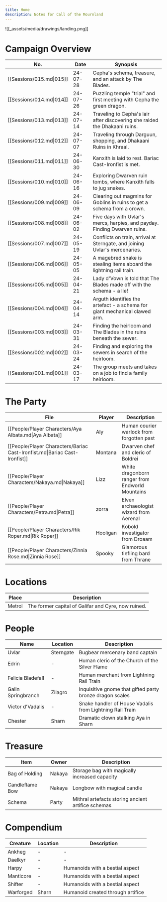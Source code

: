 ```yaml
---
title: Home
description: Notes for Call of the Mournland
---
```

![[_assets/media/drawings/landing.png]]
# Campaign Overview
<!-- QueryToSerialize: TABLE WITHOUT ID file.link as "No.", dateformat(date(date), "yy-MM-dd") as "Date", description as "Synopsis" WHERE contains(lower(type),"session") AND file.name != "New Session Template" SORT date DESC -->
<!-- SerializedQuery: TABLE WITHOUT ID file.link as "No.", dateformat(date(date), "yy-MM-dd") as "Date", description as "Synopsis" WHERE contains(lower(type),"session") AND file.name != "New Session Template" SORT date DESC -->

| No.                      | Date     | Synopsis                                                                   |
| ------------------------ | -------- | -------------------------------------------------------------------------- |
| [[Sessions/015.md\|015]] | 24-07-28 | Cepha's schema, treasure, and an attack by The Blades.                     |
| [[Sessions/014.md\|014]] | 24-07-26 | Puzzling temple "trial" and first meeting with Cepha the green dragon.     |
| [[Sessions/013.md\|013]] | 24-07-14 | Traveling to Cepha's lair after discovering she raided the Dhakaani ruins. |
| [[Sessions/012.md\|012]] | 24-07-07 | Traveling through Darguun, shopping, and Dhakaani Ruins in Khraal.         |
| [[Sessions/011.md\|011]] | 24-06-30 | Kanxith is laid to rest. Bariac Cast-Ironfist is met.                      |
| [[Sessions/010.md\|010]] | 24-06-16 | Exploring Dwarven ruin tombs, where Kanxith falls to jug snakes.           |
| [[Sessions/009.md\|009]] | 24-06-09 | Clearing out magmins for Goblins in ruins to get a schema from a crown.    |
| [[Sessions/008.md\|008]] | 24-06-02 | Five days with Uvlar's mercs, harpies, and payday. Finding Dwarven ruins.  |
| [[Sessions/007.md\|007]] | 24-05-19 | Conflicts on train, arrival at Sterngate, and joining Uvlar's mercenaries. |
| [[Sessions/006.md\|006]] | 24-05-05 | A magebred snake is stealing items aboard the lightning rail train.        |
| [[Sessions/005.md\|005]] | 24-04-21 | Lady d'Vown is told that The Blades made off with the schema - a lie!      |
| [[Sessions/004.md\|004]] | 24-04-14 | Arguth identifies the artefact - a schema for giant mechanical clawed arm. |
| [[Sessions/003.md\|003]] | 24-03-31 | Finding the heirloom and The Blades in the ruins beneath the sewer.        |
| [[Sessions/002.md\|002]] | 24-03-24 | Finding and exploring the sewers in search of the heirloom.                |
| [[Sessions/001.md\|001]] | 24-03-17 | The group meets and takes on a job to find a family heirloom.              |
<!-- SerializedQuery END -->
# The Party
<!-- QueryToSerialize: TABLE player as "Player", description as "Description" FROM "People/Player Characters" WHERE type = "person" AND !deceased SORT file.name ASC -->
<!-- SerializedQuery: TABLE player as "Player", description as "Description" FROM "People/Player Characters" WHERE type = "person" AND !deceased SORT file.name ASC -->

| File                                                                       | Player   | Description                                     |
| -------------------------------------------------------------------------- | -------- | ----------------------------------------------- |
| [[People/Player Characters/Aya Albata.md\|Aya Albata]]                     | Aly      | Human courier warlock from forgotten past       |
| [[People/Player Characters/Bariac Cast-Ironfist.md\|Bariac Cast-Ironfist]] | Montana  | Dwarven chef and cleric of Boldrei              |
| [[People/Player Characters/Nakaya.md\|Nakaya]]                             | Lizz     | White dragonborn ranger from Endworld Mountains |
| [[People/Player Characters/Petra.md\|Petra]]                               | zorra    | Elven archaeologist wizard from Aerenal         |
| [[People/Player Characters/Rik Roper.md\|Rik Roper]]                       | Hooligan | Kobold investigator from Droaam                 |
| [[People/Player Characters/Zinnia Rose.md\|Zinnia Rose]]                   | Spooky   | Glamorous tiefling bard from Thrane             |
<!-- SerializedQuery END -->
# Locations
<!-- QueryToSerialize: TABLE WITHOUT ID file.name as "Place",  description as "Description" from "Places" WHERE contains(lower(type),"place") SORT date DESC LIMIT 6 -->
<!-- SerializedQuery: TABLE WITHOUT ID file.name as "Place",  description as "Description" from "Places" WHERE contains(lower(type),"place") SORT date DESC LIMIT 6 -->

| Place  | Description                                         |
| ------ | --------------------------------------------------- |
| Metrol | The former capital of Galifar and Cyre, now ruined. |
<!-- SerializedQuery END -->
# People
<!-- QueryToSerialize: TABLE WITHOUT ID file.name as "Name", location as "Location", description as "Description" from "People" WHERE type = "npc" SORT date DESC LIMIT 6 -->
<!-- SerializedQuery: TABLE WITHOUT ID file.name as "Name", location as "Location", description as "Description" from "People" WHERE type = "npc" SORT date DESC LIMIT 6 -->

| Name               | Location  | Description                                              |
| ------------------ | --------- | -------------------------------------------------------- |
| Uvlar              | Sterngate | Bugbear mercenary band captain                           |
| Edrin              | \-        | Human cleric of the Church of the Silver Flame           |
| Felicia Bladefall  | \-        | Human merchant from Lightning Rail Train                 |
| Galin Springbranch | Zilagro   | Inquisitive gnome that gifted party bronze dragon scales |
| Victor d'Vadalis   | \-        | Snake handler of House Vadalis from Lightning Rail Train |
| Chester            | Sharn     | Dramatic clown stalking Aya in Sharn                     |
<!-- SerializedQuery END -->

# Treasure
<!-- QueryToSerialize: TABLE WITHOUT ID file.name as "Item", owner as "Owner", description as "Description" from "Treasure" WHERE contains(lower(type),"treasure") SORT date DESC LIMIT 6 -->
<!-- SerializedQuery: TABLE WITHOUT ID file.name as "Item", owner as "Owner", description as "Description" from "Treasure" WHERE contains(lower(type),"treasure") SORT date DESC LIMIT 6 -->

| Item            | Owner  | Description                                        |
| --------------- | ------ | -------------------------------------------------- |
| Bag of Holding  | Nakaya | Storage bag with magically increased capacity      |
| Candleflame Bow | Nakaya | Longbow with magical candle                        |
| Schema          | Party  | Mithral artefacts storing ancient artifice schemas |
<!-- SerializedQuery END -->

# Compendium
<!-- QueryToSerialize: TABLE WITHOUT ID file.name as "Creature", location as "Location", description as "Description" from "Compendium" WHERE contains(lower(type),"compendium") SORT date DESC -->
<!-- SerializedQuery: TABLE WITHOUT ID file.name as "Creature", location as "Location", description as "Description" from "Compendium" WHERE contains(lower(type),"compendium") SORT date DESC -->

| Creature  | Location | Description                       |
| --------- | -------- | --------------------------------- |
| Ankheg    | \-       | \-                                |
| Daelkyr   | \-       | \-                                |
| Harpy     | \-       | Humanoids with a bestial aspect   |
| Manticore | \-       | Humanoids with a bestial aspect   |
| Shifter   | \-       | Humanoids with a bestial aspect   |
| Warforged | Sharn    | Humanoid created through artifice |
<!-- SerializedQuery END -->
